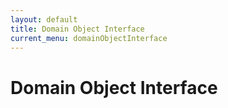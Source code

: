 ```yaml
---
layout: default
title: Domain Object Interface
current_menu: domainObjectInterface
---
```


# Domain Object Interface
